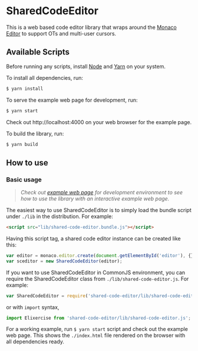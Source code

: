 # SharedCodeEditor

This is a web based code editor library that wraps around the [Monaco Editor](https://microsoft.github.io/monaco-editor/) to support OTs and multi-user cursors.

## Available Scripts

Before running any scripts, install [Node](https://nodejs.org/en/) and [Yarn](https://yarnpkg.com/en/) on your system. 

To install all dependencies, run:

```bash
$ yarn install
```

To serve the example web page for development, run:

```bash
$ yarn start
```

Check out http://localhost:4000 on your web browser for the example page. 


To build the library, run:

```bash
$ yarn build
```

## How to use

### Basic usage

> *Check out [example web page](https://git.elicer.io/elice/shared-code-editor/blob/master/index.html) for development environment to see how to use the library with an interactive example web page.*

The easiest way to use SharedCodeEditor is to simply load the bundle script under `./lib` in the distribution. For example:

```html
<script src="lib/shared-code-editor.bundle.js"></script>
```

Having this script tag, a shared code editor instance can be created like this:

```javascript
var editor = monaco.editor.create(document.getElementById('editor'), {});
var sceditor = new SharedCodeEditor(editor);
```

If you want to use SharedCodeEditor in CommonJS environment, you can require the SharedCodeEditor class from `./lib/shared-code-editor.js`. For example:

```javascript
var SharedCodeEditor = require('shared-code-editor/lib/shared-code-editor.js').default;
```

or with `import` syntax, 

```javascript
import Elixercise from 'shared-code-editor/lib/shared-code-editor.js';
```

For a working example, run `$ yarn start` script and check out the example web page. This shows the `./index.html` file rendered on the browser with all dependencies ready.
